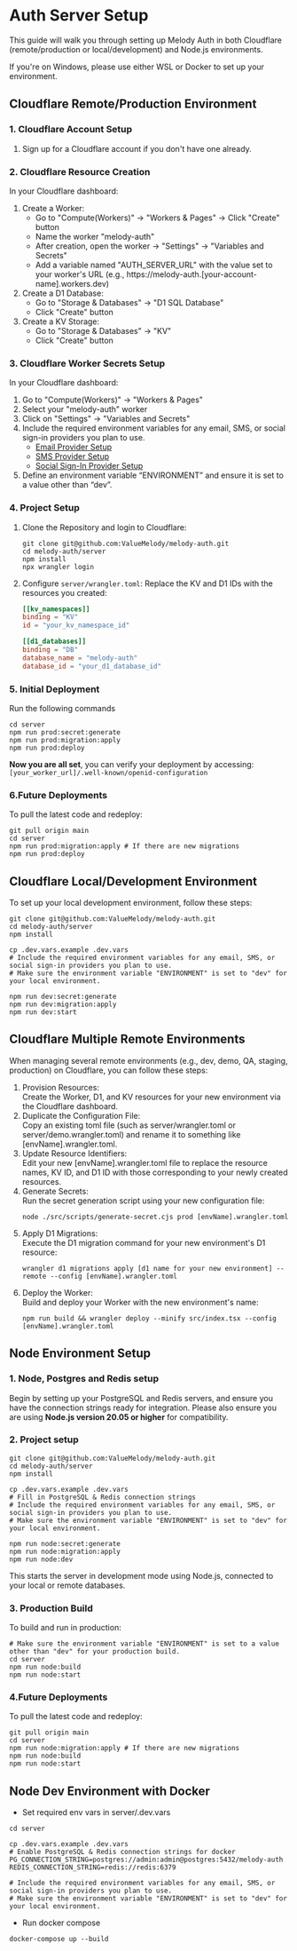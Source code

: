 # Auth Server Setup
This guide will walk you through setting up Melody Auth in both Cloudflare (remote/production or local/development) and Node.js environments.

If you're on Windows, please use either WSL or Docker to set up your environment.

## Cloudflare Remote/Production Environment

### 1. Cloudflare Account Setup
1. Sign up for a Cloudflare account if you don't have one already.

### 2. Cloudflare Resource Creation
In your Cloudflare dashboard:
1. Create a Worker:
    - Go to "Compute(Workers)" -> "Workers & Pages" -> Click "Create" button
    - Name the worker "melody-auth"
    - After creation, open the worker -> "Settings" -> "Variables and Secrets"
    - Add a variable named "AUTH_SERVER_URL" with the value set to your worker's URL 
      (e.g., https://melody-auth.[your-account-name].workers.dev)
2. Create a D1 Database:
    - Go to "Storage & Databases" -> "D1 SQL Database"
    - Click "Create" button
3. Create a KV Storage:
    - Go to "Storage & Databases" -> "KV"
    - Click "Create" button

### 3. Cloudflare Worker Secrets Setup
In your Cloudflare dashboard:
1. Go to "Compute(Workers)" -> "Workers & Pages"
2. Select your "melody-auth" worker
3. Click on "Settings" -> "Variables and Secrets"
4. Include the required environment variables for any email, SMS, or social sign-in providers you plan to use.
    - [Email Provider Setup](https://auth.valuemelody.com/email-provider-setup.html)
    - [SMS Provider Setup](https://auth.valuemelody.com/sms-provider-setup.html)
    - [Social Sign-In Provider Setup](https://auth.valuemelody.com/social-sign-in-provider-setup.html)
5. Define an environment variable “ENVIRONMENT” and ensure it is set to a value other than “dev”.

### 4. Project Setup
1. Clone the Repository and login to Cloudflare:
    ```
    git clone git@github.com:ValueMelody/melody-auth.git
    cd melody-auth/server
    npm install
    npx wrangler login
    ```

2. Configure `server/wrangler.toml`: Replace the KV and D1 IDs with the resources you created:
    ```toml
    [[kv_namespaces]]
    binding = "KV"
    id = "your_kv_namespace_id"

    [[d1_databases]]
    binding = "DB"
    database_name = "melody-auth"
    database_id = "your_d1_database_id"
    ```

### 5. Initial Deployment
Run the following commands
```
cd server
npm run prod:secret:generate
npm run prod:migration:apply
npm run prod:deploy
```
**Now you are all set**, you can verify your deployment by accessing: `[your_worker_url]/.well-known/openid-configuration`

### 6.Future Deployments
To pull the latest code and redeploy:
```
git pull origin main
cd server
npm run prod:migration:apply # If there are new migrations
npm run prod:deploy
```

## Cloudflare Local/Development Environment
To set up your local development environment, follow these steps:
```
git clone git@github.com:ValueMelody/melody-auth.git
cd melody-auth/server
npm install

cp .dev.vars.example .dev.vars
# Include the required environment variables for any email, SMS, or social sign-in providers you plan to use.
# Make sure the environment variable "ENVIRONMENT" is set to "dev" for your local environment.

npm run dev:secret:generate
npm run dev:migration:apply
npm run dev:start
```

## Cloudflare Multiple Remote Environments
When managing several remote environments (e.g., dev, demo, QA, staging, production) on Cloudflare, you can follow these steps:
1. Provision Resources:  
  Create the Worker, D1, and KV resources for your new environment via the Cloudflare dashboard.
2. Duplicate the Configuration File:  
  Copy an existing toml file (such as server/wrangler.toml or server/demo.wrangler.toml) and rename it to something like [envName].wrangler.toml.
3. Update Resource Identifiers:  
  Edit your new [envName].wrangler.toml file to replace the resource names, KV ID, and D1 ID with those corresponding to your newly created resources.
4. Generate Secrets:  
  Run the secret generation script using your new configuration file:
    ```
    node ./src/scripts/generate-secret.cjs prod [envName].wrangler.toml
    ```
5. Apply D1 Migrations:  
  Execute the D1 migration command for your new environment's D1 resource:
    ```
    wrangler d1 migrations apply [d1 name for your new environment] --remote --config [envName].wrangler.toml
    ```
6. Deploy the Worker:  
  Build and deploy your Worker with the new environment's name:
    ```
    npm run build && wrangler deploy --minify src/index.tsx --config [envName].wrangler.toml
    ```

## Node Environment Setup

### 1. Node, Postgres and Redis setup
Begin by setting up your PostgreSQL and Redis servers, and ensure you have the connection strings ready for integration. Please also ensure you are using <b>Node.js version 20.05 or higher</b> for compatibility.

### 2. Project setup
```
git clone git@github.com:ValueMelody/melody-auth.git
cd melody-auth/server
npm install

cp .dev.vars.example .dev.vars
# Fill in PostgreSQL & Redis connection strings
# Include the required environment variables for any email, SMS, or social sign-in providers you plan to use.
# Make sure the environment variable "ENVIRONMENT" is set to "dev" for your local environment.

npm run node:secret:generate
npm run node:migration:apply
npm run node:dev
```
This starts the server in development mode using Node.js, connected to your local or remote databases.

### 3. Production Build

To build and run in production:
```
# Make sure the environment variable "ENVIRONMENT" is set to a value other than "dev" for your production build.
cd server
npm run node:build
npm run node:start
```

### 4.Future Deployments
To pull the latest code and redeploy:
```
git pull origin main
cd server
npm run node:migration:apply # If there are new migrations
npm run node:build
npm run node:start
```

## Node Dev Environment with Docker
- Set required env vars in server/.dev.vars
```
cd server

cp .dev.vars.example .dev.vars
# Enable PostgreSQL & Redis connection strings for docker
PG_CONNECTION_STRING=postgres://admin:admin@postgres:5432/melody-auth
REDIS_CONNECTION_STRING=redis://redis:6379

# Include the required environment variables for any email, SMS, or social sign-in providers you plan to use.
# Make sure the environment variable "ENVIRONMENT" is set to "dev" for your local environment.
```

- Run docker compose
```
docker-compose up --build
```
